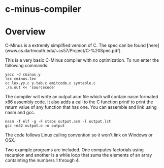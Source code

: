c-minus-compiler
================
<h1>Overview</h1>
C-Minus is a extremly simplified version of C. The spec can be found [here](www.cs.dartmouth.edu/~cs57/Project/C-%20Spec.pdf).

This is a very basic C-Minus compiler with no optimization. 
To run enter the following commands:

    yacc -d cminus.y
    lex cminus.lex
    cc lex.yy.c y.tab.c emitcode.c symtable.c
    ./a.out << 'sourcecode'

The compiler will write an output.asm file which will contain nasm formated x86 assembly code. It also adds a call to the C function printf to print the return value of any function that has one. You can assemble and link using nasm and gcc. 

    nasm -f elf -g -F stabs output.asm -l output.lst
    gcc –m32 output.o –o output
    
The code follows Linux calling convention so it won't link on Windows or OSX.

Two example programs are included. One computes factorials using recursion and another is a while loop that sums the elements of an array containting the numbers 1 through 4. 
